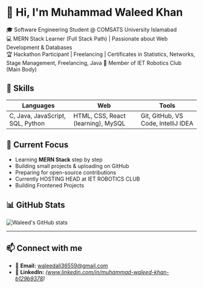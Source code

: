 # 👋 Hi, I'm Muhammad Waleed Khan  

🎓 Software Engineering Student @ COMSATS University Islamabad  
💻 MERN Stack Learner (Full Stack Path) | Passionate about Web Development & Databases  
🏆 Hackathon Participant | Freelancing | Certificates in Statistics, Networks, Stage Management, Freelancing, Java 
🤖 Member of IET Robotics Club (Main Body)

## 🚀 Skills  
| Languages | Web | Tools |
|-----------|-----|-------|
| C, Java, JavaScript, SQL, Python | HTML, CSS, React (learning), MySQL | Git, GitHub, VS Code, IntelliJ IDEA |

## 📌 Current Focus  
- Learning **MERN Stack** step by step  
- Building small projects & uploading on GitHub  
- Preparing for open-source contributions
- Currently HOSTING HEAD at IET ROBOTICS CLUB
- Building Frontened Projects 

## 📊 GitHub Stats  
![Waleed's GitHub stats](https://github-readme-stats.vercel.app/api?username=Waleed-09&show_icons=true&theme=radical)  

---

## 📫 Connect with me  
- 📧 **Email:** waleedali36559@gmail.com  
- 💼 **LinkedIn:** *(www.linkedin.com/in/muhammad-waleed-khan-b129b9378)*  
